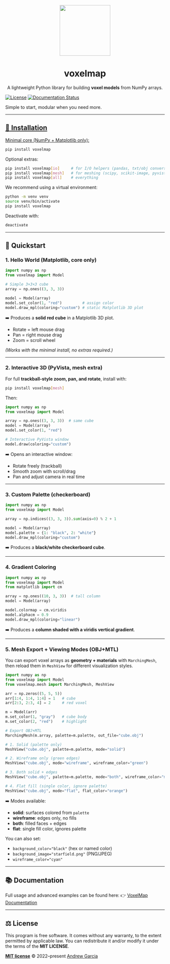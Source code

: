 <!-- LOGO -->
<p align="center">
 <img src="voxelmap.png" width="160"></a>
</p>

<h1 align="center">voxelmap</h1>
<p align="center">
A lightweight Python library for building  <strong>voxel models</strong> from NumPy arrays.
</p>

[![License](http://img.shields.io/:license-mit-blue.svg?style=flat-square)](https://raw.githubusercontent.com/andrewrgarcia/voxelmap/main/LICENSE)
[![Documentation Status](https://readthedocs.org/projects/voxelmap/badge/?version=latest)](https://voxelmap.readthedocs.io/en/latest/?badge=latest)

Simple to start, modular when you need more.

<a href="https://voxelmap.vercel.app">

---

## 🚀 Installation

Minimal core (NumPy + Matplotlib only):

```bash
pip install voxelmap
```

Optional extras:

```bash
pip install voxelmap[io]     # for I/O helpers (pandas, txt/obj conversions)
pip install voxelmap[mesh]   # for meshing (scipy, scikit-image, pyvista)
pip install voxelmap[all]    # everything
```

We recommend using a virtual environment:

```bash
python -m venv venv
source venv/bin/activate
pip install voxelmap
```

Deactivate with:

```bash
deactivate
```

---

## 🧩 Quickstart

### 1. Hello World (Matplotlib, core only)

```python
import numpy as np
from voxelmap import Model

# Simple 3×3×3 cube
array = np.ones((3, 3, 3))

model = Model(array)
model.set_color(1, "red")         # assign color
model.draw_mpl(coloring="custom") # static Matplotlib 3D plot
```

➡️ Produces a **solid red cube** in a Matplotlib 3D plot.

* Rotate = left mouse drag
* Pan = right mouse drag
* Zoom = scroll wheel

*(Works with the minimal install, no extras required.)*

---

### 2. Interactive 3D (PyVista, mesh extra)

For full **trackball-style zoom, pan, and rotate**, install with:

```bash
pip install voxelmap[mesh]
```

Then:

```python
import numpy as np
from voxelmap import Model

array = np.ones((3, 3, 3))  # same cube
model = Model(array)
model.set_color(1, "red")

# Interactive PyVista window
model.draw(coloring="custom")
```

➡️ Opens an interactive window:

* Rotate freely (trackball)
* Smooth zoom with scroll/drag
* Pan and adjust camera in real time

---

### 3. Custom Palette (checkerboard)

```python
import numpy as np
from voxelmap import Model

array = np.indices((3, 3, 3)).sum(axis=0) % 2 + 1

model = Model(array)
model.palette = {1: "black", 2: "white"}
model.draw_mpl(coloring="custom")
```

➡️ Produces a **black/white checkerboard cube**.

---

### 4. Gradient Coloring

```python
import numpy as np
from voxelmap import Model
from matplotlib import cm

array = np.ones((10, 3, 3))  # tall column
model = Model(array)

model.colormap = cm.viridis
model.alphacm = 0.9
model.draw_mpl(coloring="linear")
```

➡️ Produces a **column shaded with a viridis vertical gradient**.

---

### 5. Mesh Export + Viewing Modes (OBJ+MTL)

You can export voxel arrays as **geometry + materials** with `MarchingMesh`, then reload them in `MeshView` for different visualization styles.

```python
import numpy as np
from voxelmap import Model
from voxelmap.mesh import MarchingMesh, MeshView

arr = np.zeros((5, 5, 5))
arr[1:4, 1:4, 1:4] = 1   # cube
arr[2:3, 2:3, 4] = 2     # red voxel

m = Model(arr)
m.set_color(1, "gray")   # cube body
m.set_color(2, "red")    # highlight

# Export OBJ+MTL
MarchingMesh(m.array, palette=m.palette, out_file="cube.obj")

# 1. Solid (palette only)
MeshView("cube.obj", palette=m.palette, mode="solid")

# 2. Wireframe only (green edges)
MeshView("cube.obj", mode="wireframe", wireframe_color="green")

# 3. Both solid + edges
MeshView("cube.obj", palette=m.palette, mode="both", wireframe_color="magenta")

# 4. Flat fill (single color, ignore palette)
MeshView("cube.obj", mode="flat", flat_color="orange")
```

➡️ Modes available:

* **solid**: surfaces colored from `palette`
* **wireframe**: edges only, no fills
* **both**: filled faces + edges
* **flat**: single fill color, ignores palette

You can also set:

* `background_color="black"` (hex or named color)
* `background_image="starfield.png"` (PNG/JPEG)
* `wireframe_color="cyan"`

---

## 📚 Documentation

Full usage and advanced examples can be found here:
👉 [VoxelMap Documentation](https://voxelmap.readthedocs.io/en/latest)

---

## ⚖️ License

This program is free software. It comes without any warranty, to the extent permitted by applicable law.
You can redistribute it and/or modify it under the terms of the **MIT LICENSE**.

**[MIT license](./LICENSE)** © 2022–present [Andrew Garcia](https://github.com/andrewrgarcia)

